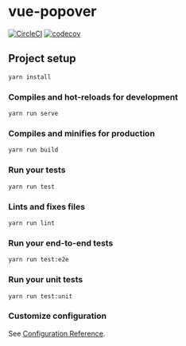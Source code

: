# vue-popover

[![CircleCI](https://circleci.com/gh/timrourke/vue-popover.svg?style=svg)](https://circleci.com/gh/timrourke/vue-popover)
[![codecov](https://codecov.io/gh/timrourke/vue-popover/branch/master/graph/badge.svg)](https://codecov.io/gh/timrourke/vue-popover)

## Project setup
```
yarn install
```

### Compiles and hot-reloads for development
```
yarn run serve
```

### Compiles and minifies for production
```
yarn run build
```

### Run your tests
```
yarn run test
```

### Lints and fixes files
```
yarn run lint
```

### Run your end-to-end tests
```
yarn run test:e2e
```

### Run your unit tests
```
yarn run test:unit
```

### Customize configuration
See [Configuration Reference](https://cli.vuejs.org/config/).
